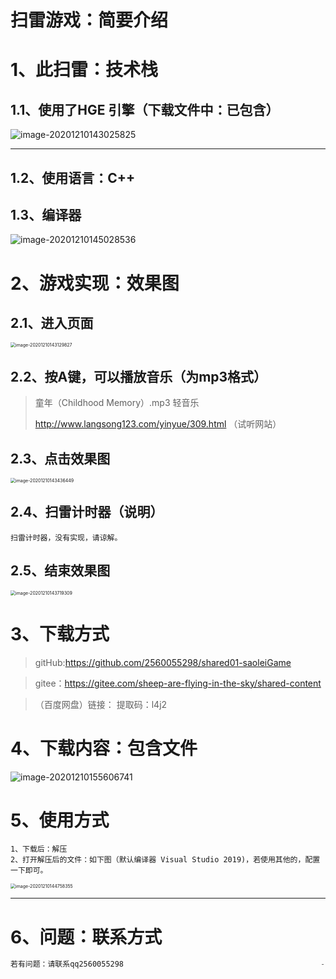 # 扫雷游戏：简要介绍



# 1、此扫雷：技术栈

## 1.1、使用了HGE 引擎（下载文件中：已包含）

![image-20201210143025825](https://gitee.com/sheep-are-flying-in-the-sky/my-picture/raw/master/picture4/image-20201210143025825.png)

---

## 1.2、使用语言：C++

## 1.3、编译器

![image-20201210145028536](https://gitee.com/sheep-are-flying-in-the-sky/my-picture/raw/master/picture4/image-20201210145028536.png)

# 2、游戏实现：效果图

## 2.1、进入页面

<img src="https://gitee.com/sheep-are-flying-in-the-sky/my-picture/raw/master/picture4/image-20201210143129827.png" alt="image-20201210143129827" style="zoom:50%;" />

## 2.2、按A键，可以播放音乐（为mp3格式）

> 童年（Childhood Memory）.mp3 轻音乐
>
> http://www.langsong123.com/yinyue/309.html （试听网站）



## 2.3、点击效果图

<img src="https://gitee.com/sheep-are-flying-in-the-sky/my-picture/raw/master/picture4/image-20201210143436449.png" alt="image-20201210143436449" style="zoom:50%;" />



## 2.4、扫雷计时器（说明）

~~~
扫雷计时器，没有实现，请谅解。
~~~



## 2.5、结束效果图

<img src="https://gitee.com/sheep-are-flying-in-the-sky/my-picture/raw/master/picture4/image-20201210143719309.png" alt="image-20201210143719309" style="zoom:50%;" />





# 3、下载方式

>gitHub:https://github.com/2560055298/shared01-saoleiGame

>gitee：https://gitee.com/sheep-are-flying-in-the-sky/shared-content

>（百度网盘）链接：  提取码：l4j2 



# 4、下载内容：包含文件

![image-20201210155606741](https://gitee.com/sheep-are-flying-in-the-sky/my-picture/raw/master/picture4/image-20201210155606741.png)

# 5、使用方式

~~~
1、下载后：解压
2、打开解压后的文件：如下图（默认编译器 Visual Studio 2019)，若使用其他的，配置一下即可。
~~~

<img src="https://gitee.com/sheep-are-flying-in-the-sky/my-picture/raw/master/picture4/image-20201210144758355.png" alt="image-20201210144758355" style="zoom:50%;" />

---



# 6、问题：联系方式

~~~java
若有问题：请联系qq2560055298 											---老洋
~~~

